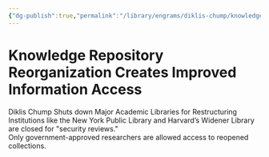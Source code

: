 ```yaml
---
{"dg-publish":true,"permalink":"/library/engrams/diklis-chump/knowledge-repository-reorganization-creates-improved-information-access/","tags":["DC/Education","DC/AS4"]}
---
```


# Knowledge Repository Reorganization Creates Improved Information Access
Diklis Chump Shuts down Major Academic Libraries for Restructuring
	Institutions like the New York Public Library and Harvard’s Widener Library are closed for "security reviews."  
	Only government-approved researchers are allowed access to reopened collections.
